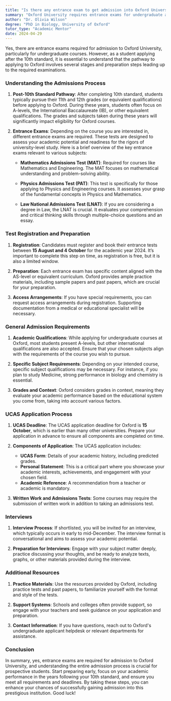 ```yaml
---
title: "Is there any entrance exam to get admission into Oxford University after the 10th Standard?"
summary: "Oxford University requires entrance exams for undergraduate admission, and students must complete 11th and 12th grades before applying."
author: "Dr. Olivia Wilson"
degree: "PhD in Biology, University of Oxford"
tutor_type: "Academic Mentor"
date: 2024-04-29
---
```


Yes, there are entrance exams required for admission to Oxford University, particularly for undergraduate courses. However, as a student applying after the 10th standard, it is essential to understand that the pathway to applying to Oxford involves several stages and preparation steps leading up to the required examinations.

### Understanding the Admissions Process

1. **Post-10th Standard Pathway**: After completing 10th standard, students typically pursue their 11th and 12th grades (or equivalent qualifications) before applying to Oxford. During these years, students often focus on A-levels, the International Baccalaureate (IB), or other equivalent qualifications. The grades and subjects taken during these years will significantly impact eligibility for Oxford courses.

2. **Entrance Exams**: Depending on the course you are interested in, different entrance exams are required. These tests are designed to assess your academic potential and readiness for the rigors of university-level study. Here is a brief overview of the key entrance exams relevant to various subjects:

   - **Mathematics Admissions Test (MAT)**: Required for courses like Mathematics and Engineering. The MAT focuses on mathematical understanding and problem-solving ability.

   - **Physics Admissions Test (PAT)**: This test is specifically for those applying to Physics and Engineering courses. It assesses your grasp of the fundamental concepts in Physics and Mathematics.

   - **Law National Admissions Test (LNAT)**: If you are considering a degree in Law, the LNAT is crucial. It evaluates your comprehension and critical thinking skills through multiple-choice questions and an essay.

### Test Registration and Preparation

1. **Registration**: Candidates must register and book their entrance tests between **15 August and 4 October** for the academic year 2024. It’s important to complete this step on time, as registration is free, but it is also a limited window.

2. **Preparation**: Each entrance exam has specific content aligned with the AS-level or equivalent curriculum. Oxford provides ample practice materials, including sample papers and past papers, which are crucial for your preparation.

3. **Access Arrangements**: If you have special requirements, you can request access arrangements during registration. Supporting documentation from a medical or educational specialist will be necessary.

### General Admission Requirements

1. **Academic Qualifications**: While applying for undergraduate courses at Oxford, most students present A-levels, but other international qualifications are also accepted. Ensure that your chosen subjects align with the requirements of the course you wish to pursue.

2. **Specific Subject Requirements**: Depending on your intended course, specific subject qualifications may be necessary. For instance, if you plan to study Medicine, strong performance in biology and chemistry is essential.

3. **Grades and Context**: Oxford considers grades in context, meaning they evaluate your academic performance based on the educational system you come from, taking into account various factors.

### UCAS Application Process

1. **UCAS Deadline**: The UCAS application deadline for Oxford is **15 October**, which is earlier than many other universities. Prepare your application in advance to ensure all components are completed on time.

2. **Components of Application**: The UCAS application includes:
   - **UCAS Form**: Details of your academic history, including predicted grades.
   - **Personal Statement**: This is a critical part where you showcase your academic interests, achievements, and engagement with your chosen field.
   - **Academic Reference**: A recommendation from a teacher or academic is mandatory.

3. **Written Work and Admissions Tests**: Some courses may require the submission of written work in addition to taking an admissions test.

### Interviews

1. **Interview Process**: If shortlisted, you will be invited for an interview, which typically occurs in early to mid-December. The interview format is conversational and aims to assess your academic potential.

2. **Preparation for Interviews**: Engage with your subject matter deeply, practice discussing your thoughts, and be ready to analyze texts, graphs, or other materials provided during the interview.

### Additional Resources

1. **Practice Materials**: Use the resources provided by Oxford, including practice tests and past papers, to familiarize yourself with the format and style of the tests.

2. **Support Systems**: Schools and colleges often provide support, so engage with your teachers and seek guidance on your application and preparation.

3. **Contact Information**: If you have questions, reach out to Oxford's undergraduate applicant helpdesk or relevant departments for assistance.

### Conclusion

In summary, yes, entrance exams are required for admission to Oxford University, and understanding the entire admission process is crucial for prospective students. Start preparing early, focus on your academic performance in the years following your 10th standard, and ensure you meet all requirements and deadlines. By taking these steps, you can enhance your chances of successfully gaining admission into this prestigious institution. Good luck!
    
